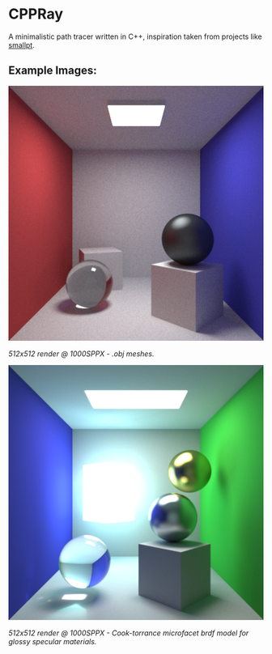 CPPRay
======

A minimalistic path tracer written in C++, inspiration taken from projects like [smallpt](http://kevinbeason.com/smallpt/).

Example Images:
---------------

![512x512 render @ 1000SPPX](images/cppray1.png "512x512 render @ 1000SPPX - .obj meshes.")

_512x512 render @ 1000SPPX - .obj meshes._

![512x512 render @ 1000SPPX](images/glossy2.png "512x512 render @ 1000SPPX - Cook-torrance microfacet brdf model for glossy specular materials.")

_512x512 render @ 1000SPPX - Cook-torrance microfacet brdf model for glossy specular materials._